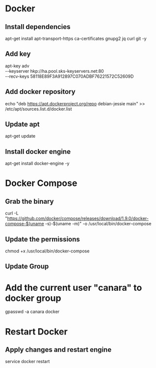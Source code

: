 # Docker

## Install dependencies

apt-get install apt-transport-https ca-certificates gnupg2 jq curl git -y

## Add key

apt-key adv \
      --keyserver hkp://ha.pool.sks-keyservers.net:80 \
      --recv-keys 58118E89F3A912897C070ADBF76221572C52609D

## Add docker repository

echo "deb https://apt.dockerproject.org/repo debian-jessie main" >> /etc/apt/sources.list.d/docker.list

## Update apt

apt-get update

## Install docker engine

apt-get install docker-engine -y

# Docker Compose

## Grab the binary

curl -L "https://github.com/docker/compose/releases/download/1.9.0/docker-compose-$(uname -s)-$(uname -m)" -o /usr/local/bin/docker-compose

## Update the permissions

chmod +x /usr/local/bin/docker-compose

## Update Group

# Add the current user "canara" to docker group

gpasswd -a canara docker

# Restart Docker

## Apply changes and restart engine

service docker restart
